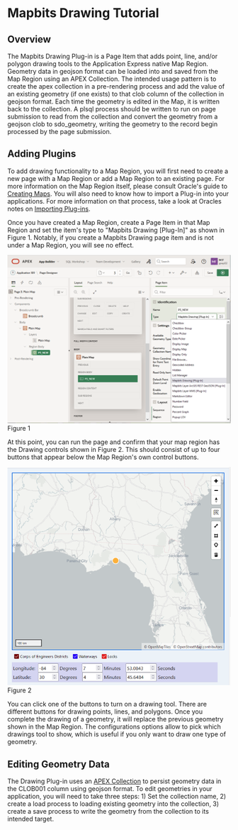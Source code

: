 # Mapbits Drawing Tutorial
## Overview
The Mapbits Drawing Plug-in is a Page Item that adds point, line, and/or polygon drawing tools to the Application Express native Map Region. Geometry data in geojson format can be loaded into and saved from the Map Region using an APEX Collection. The intended usage pattern is to create the apex collection in a pre-rendering process and add the value of an existing geometry (if one exists) to that clob column of the collection in geojson format. Each time the geometry is edited in the Map, it is written back to the collection. A plsql process should be written to run on page submission to read from the collection and convert the geometry from a geojson clob to sdo_geometry, writing the geometry to the record begin processed by the page submission. 

## Adding Plugins
To add drawing functionality to a Map Region, you will first need to create a new page with a Map Region or add a Map Region to an existing page.
For more information on the Map Region itself, please consult Oracle's guide to [Creating Maps](https://docs.oracle.com/en/database/oracle/application-express/21.1/htmdb/creating-maps.html#GUID-ACA5ED1C-7031-42BF-90B1-98938FB6DC17
). You will also need to know how to import a Plug-in into your applications. For more information on that process, take a look at Oracles notes on [Importing Plug-ins](https://docs.oracle.com/en/database/oracle/application-express/21.2/htmdb/importing-export-files.html#GUID-C35440FD-FE8A-4799-A63F-2DB7D34087A2).

Once you have created a Map Region, create a Page Item in that Map Region and set the item's type to "Mapbits Drawing [Plug-In]" as shown in Figure 1. Notably, if you create a Mapbits Drawing page item and is not under a Map Region, you will see no effect.

![Mapbits Drawing Configuration](tutorial_plate_01.png "Figure 1")
Figure 1

At this point, you can run the page and confirm that your map region has the Drawing controls shown in Figure 2. This should consist of up to four buttons that appear below the Map Region's own control buttons.

![Mapbits First Run](tutorial_plate_02.png "Figure 2")
Figure 2

You can click one of the buttons to turn on a drawing tool. There are different buttons for drawing points, lines, and polygons. Once you complete the drawing of a geometry, it will replace the previous geometry shown in the Map Region. The configurations options allow to pick which drawings tool to show, which is useful if you only want to draw one type of geometry.

## Editing Geometry Data
The Drawing Plug-in uses an [APEX Collection](https://docs.oracle.com/en/database/oracle/application-express/21.1/aeapi/APEX_COLLECTION.html) to persist geometry data in the CLOB001 column using geojson format. To edit geometries in your application, you will need to take three steps: 1) Set the collection name, 2) create a load process to loading existing geometry into the collection, 3) create a save process to write the geometry from the collection to its intended target.



